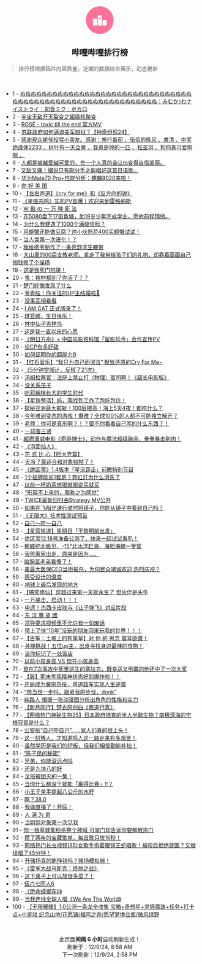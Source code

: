 <div align="center">
    <img src="./assets/icon_rank.png" alt="logo" />
    <h2>哔哩哔哩排行榜</h>
</div>

> 排行榜根据稿件内容质量，近期的数据综合展示，动态更新

<br />

<ul><li><span>1 - <a href=https://www.bilibili.com/BV1Y9iZYUE6y target=_blank>ぬぬぬぬぬぬぬぬぬぬぬぬぬぬぬぬぬぬぬぬぬぬぬぬぬぬぬぬぬぬぬぬぬぬぬぬぬぬぬぬぬぬぬぬぬぬぬぬぬぬぬぬぬぬぬぬぬぬぬ￤みむかｩわナイストライ￤初音ミク￤ボカロ</a></span></li><li><span>2 - <a href=https://www.bilibili.com/BV1W7iBYkEMX target=_blank>宇宙无敌开天裂变之超级核聚变</a></span></li><li><span>3 - <a href=https://www.bilibili.com/BV1ZZiRYEEUh target=_blank>ROSÉ&nbsp;-&nbsp;toxic&nbsp;till&nbsp;the&nbsp;end&nbsp;官方MV</a></span></li><li><span>4 - <a href=https://www.bilibili.com/BV167ioYsEtM target=_blank>苏联政府如何逼迫美军越狱？【神奇组织24】</a></span></li><li><span>5 - <a href=https://www.bilibili.com/BV1cpiBYuEPV target=_blank>感谢观众姥爷投喂小朋友。感谢：旅行番茄&nbsp;、伍佰的晚风&nbsp;、書清&nbsp;、中奖绝缘体2233&nbsp;、树叶有一天会黄&nbsp;、我真是帅的一匹&nbsp;、松圣羽&nbsp;、狗狗真可爱啊啊&nbsp;、</a></span></li><li><span>6 - <a href=https://www.bilibili.com/BV1FjiiYvEaR target=_blank>人都是被越爱越可爱的，夸一个人真的会让ta变得自信美丽。</a></span></li><li><span>7 - <a href=https://www.bilibili.com/BV1wwizYkEEt target=_blank>又甜又痛！据说只有刚分手才能唱好这首日语歌...</a></span></li><li><span>8 - <a href=https://www.bilibili.com/BV1j6iYYHEYG target=_blank>华为Mate70&nbsp;Pro+性能分析：麒麟9020来啦！</a></span></li><li><span>9 - <a href=https://www.bilibili.com/BV1CqizYmEWG target=_blank>你&nbsp;好&nbsp;美&nbsp;国</a></span></li><li><span>10 - <a href=https://www.bilibili.com/BV1f76PY7EPi target=_blank>【左右声道】《cry&nbsp;for&nbsp;me》和《反方向的钟》</a></span></li><li><span>11 - <a href=https://www.bilibili.com/BV141zCYzECj target=_blank>《星痕共鸣》实机PV首曝丨欢迎来到雷格纳斯</a></span></li><li><span>12 - <a href=https://www.bilibili.com/BV1qMizYqEix target=_blank>牢&nbsp;戬&nbsp;の&nbsp;一&nbsp;万&nbsp;种&nbsp;死&nbsp;法</a></span></li><li><span>13 - <a href=https://www.bilibili.com/BV1aYi1YyEQJ target=_blank>花5080盘下17亩鱼塘，助19岁少年完成学业，愿他前程锦绣。</a></span></li><li><span>14 - <a href=https://www.bilibili.com/BV1Uoi9YcEFK target=_blank>为什么我建造了1000个满级信标？</a></span></li><li><span>15 - <a href=https://www.bilibili.com/BV17azSYkERg target=_blank>用螃蟹还能做豆腐？帅小伙怒花400买螃蟹试试！</a></span></li><li><span>16 - <a href=https://www.bilibili.com/BV1WCiCYFEeh target=_blank>当人类第一次进化！？</a></span></li><li><span>17 - <a href=https://www.bilibili.com/BV1QiiiYDEAz target=_blank>我给德爷制作了一条荒野求生腰带</a></span></li><li><span>18 - <a href=https://www.bilibili.com/BV1yRiBYjEWe target=_blank>大山里的00后支教老师，拿走了我带给孩子们的礼物，却靠着画画自己掏钱修了个操场</a></span></li><li><span>19 - <a href=https://www.bilibili.com/BV1SNi6YbEhZ target=_blank>这是致死门陷阱！</a></span></li><li><span>20 - <a href=https://www.bilibili.com/BV1b7i2YyE6m target=_blank>鬼：棺材都到了你活了？？</a></span></li><li><span>21 - <a href=https://www.bilibili.com/BV13EiUYQEMp target=_blank>楚门好像发现了什么</a></span></li><li><span>22 - <a href=https://www.bilibili.com/BV1vsq7YgE6e target=_blank>爷青结！你关注的UP主结婚啦💒</a></span></li><li><span>23 - <a href=https://www.bilibili.com/BV1E9qLYkEDw target=_blank>没事互相看看</a></span></li><li><span>24 - <a href=https://www.bilibili.com/BV1xWiYYAEW8 target=_blank>I&nbsp;AM&nbsp;CAT&nbsp;正式版来了！</a></span></li><li><span>25 - <a href=https://www.bilibili.com/BV1PLi6YQEvm target=_blank>琪亚娜，生日快乐！</a></span></li><li><span>26 - <a href=https://www.bilibili.com/BV1koiiYTEaU target=_blank>林中仙子吉祥鸟</a></span></li><li><span>27 - <a href=https://www.bilibili.com/BV14wioYvEAE target=_blank>这是我一直以来的心愿</a></span></li><li><span>28 - <a href=https://www.bilibili.com/BV1khiZYeEDn target=_blank>《明日方舟》×&nbsp;中国电影资料馆「留影烁今」合作宣传PV</a></span></li><li><span>29 - <a href=https://www.bilibili.com/BV1kfiBYCEmo target=_blank>论CP有多好磕</a></span></li><li><span>30 - <a href=https://www.bilibili.com/BV1AGiiYMEbw target=_blank>如何证明你的超能力9</a></span></li><li><span>31 - <a href=https://www.bilibili.com/BV175iRYUEzn target=_blank>【红石音乐】“我只为自己而哭泣”,极致还原的Cry&nbsp;For&nbsp;Me~</a></span></li><li><span>32 - <a href=https://www.bilibili.com/BV1R3z2YbE9Q target=_blank>《5分钟空城计，反转了21次》</a></span></li><li><span>33 - <a href=https://www.bilibili.com/BV1d4iiYoEw5 target=_blank>汤姆检察官：法庭上禁止打（物理）官司啊！《超长电影版》</a></span></li><li><span>34 - <a href=https://www.bilibili.com/BV1r1421x7av target=_blank>没关系孩子</a></span></li><li><span>35 - <a href=https://www.bilibili.com/BV1a7iqYXEiS target=_blank>吃邓紫棋长大的学生时代</a></span></li><li><span>36 - <a href=https://www.bilibili.com/BV11UiiYkEN1 target=_blank>【星铁整活】妈，我找到工作了包吃包住！</a></span></li><li><span>37 - <a href=https://www.bilibili.com/BV1FJiiYYEtj target=_blank>探秘亚洲最大邮轮！100层楼高！海上5天4夜！都吃什么？</a></span></li><li><span>38 - <a href=https://www.bilibili.com/BV1hfiqYREPK target=_blank>今年难到变态的游戏！爆难？全球100%的人都不可能独立解开？</a></span></li><li><span>39 - <a href=https://www.bilibili.com/BV1cziUYME2f target=_blank>老师：你可是真刑啊？！？要不你看看自己写的什么东西？！</a></span></li><li><span>40 - <a href=https://www.bilibili.com/BV1EQiXY1Egk target=_blank>一球害三贤</a></span></li><li><span>41 - <a href=https://www.bilibili.com/BV1gbiXYhEwZ target=_blank>超燃漫威电影《奇异博士》，动作与魔法超级融合，拳拳暴击到肉！</a></span></li><li><span>42 - <a href=https://www.bilibili.com/BV1UHiZY6Eo2 target=_blank>《泡面仙人》</a></span></li><li><span>43 - <a href=https://www.bilibili.com/BV189i9YAEiS target=_blank>花&nbsp;式&nbsp;比&nbsp;心【胆大党篇】</a></span></li><li><span>44 - <a href=https://www.bilibili.com/BV16UqVYMENi target=_blank>天冷了最适合和对象帖帖了！</a></span></li><li><span>45 - <a href=https://www.bilibili.com/BV1BMizYqEir target=_blank>《绝区零》1.4版本「星流霆击」前瞻特别节目</a></span></li><li><span>46 - <a href=https://www.bilibili.com/BV1tkqJYiES1 target=_blank>1个招牌能买1套房？霓虹灯为什么消失了</a></span></li><li><span>47 - <a href=https://www.bilibili.com/BV1HRioYFEE6 target=_blank>以前一杯奶茶想喝就喝说买就买</a></span></li><li><span>48 - <a href=https://www.bilibili.com/BV1vWi1YDELZ target=_blank>“形容不上来的，我称之为感觉”</a></span></li><li><span>49 - <a href=https://www.bilibili.com/BV1vMiqYfEVn target=_blank>TWICE最新回归曲Strategy&nbsp;MV公开</a></span></li><li><span>50 - <a href=https://www.bilibili.com/BV13eioYCEZE target=_blank>如果在飞船光速行驶时照镜子，你能从镜子中看到自己吗？</a></span></li><li><span>51 - <a href=https://www.bilibili.com/BV1tkimYjEz7 target=_blank>《无限大》技术性测试预告</a></span></li><li><span>52 - <a href=https://www.bilibili.com/BV19iiBYbEML target=_blank>自己～吓～自己</a></span></li><li><span>53 - <a href=https://www.bilibili.com/BV1N7i6YnEuS target=_blank>【星穹铁道】星期日「于黎明前出发」</a></span></li><li><span>54 - <a href=https://www.bilibili.com/BV1AEi6YSEKz target=_blank>绝区零12.18号准备公测了，快来一起试试看叭！</a></span></li><li><span>55 - <a href=https://www.bilibili.com/BV1bMq5YsEav target=_blank>挪威挖北极贝，-15°北冰洋赶海，海胆海螺一箩筐</a></span></li><li><span>56 - <a href=https://www.bilibili.com/BV1Cxi9YHEvx target=_blank>我爸离家出走，原来是因为。。。</a></span></li><li><span>57 - <a href=https://www.bilibili.com/BV1JmirYUEvT target=_blank>给豌豆老弟看傻了！</a></span></li><li><span>58 - <a href=https://www.bilibili.com/BV1SkiBYsEJL target=_blank>美最大医保CEO当街被杀，为何民众竭诚欢迎&nbsp;热烈庆祝？</a></span></li><li><span>59 - <a href=https://www.bilibili.com/BV174iBYiET5 target=_blank>感受设计的温度</a></span></li><li><span>60 - <a href=https://www.bilibili.com/BV1zMizYqETe target=_blank>地球上最后发现的地方</a></span></li><li><span>61 - <a href=https://www.bilibili.com/BV1Rzi6YNE4f target=_blank>【搞笑修仙】穿越过来第一天就永生了&nbsp;但伙伴是头牛</a></span></li><li><span>62 - <a href=https://www.bilibili.com/BV1GiiiYQEz8 target=_blank>一万暴击，启动！！！</a></span></li><li><span>63 - <a href=https://www.bilibili.com/BV1M1iiY1EFi target=_blank>申遗！杰西卡皮肤与《让子弹飞》对应片段</a></span></li><li><span>64 - <a href=https://www.bilibili.com/BV1gKi6YZErE target=_blank>东&nbsp;汉&nbsp;魔&nbsp;盗&nbsp;团</a></span></li><li><span>65 - <a href=https://www.bilibili.com/BV1LZqVYwEYP target=_blank>领导要求视频里不允许有一句废话</a></span></li><li><span>66 - <a href=https://www.bilibili.com/BV1aHizYZEE8 target=_blank>带上了快“10年”没玩的朋友回来玩我的世界！！！</a></span></li><li><span>67 - <a href=https://www.bilibili.com/BV1b5iYYuEA6 target=_blank>【古筝｜土坡上的狗尾草】对&nbsp;你&nbsp;的&nbsp;思念&nbsp;震耳欲聋！</a></span></li><li><span>68 - <a href=https://www.bilibili.com/BV1D2i6Y8Ewt target=_blank>寻辣挑战！五位up主，出发寻找身边最辣的食物！</a></span></li><li><span>69 - <a href=https://www.bilibili.com/BV1xwiRYoEcZ target=_blank>当你标记了一处饭店</a></span></li><li><span>70 - <a href=https://www.bilibili.com/BV1bwifYVEfp target=_blank>以前小孩身高&nbsp;VS&nbsp;现在小孩身高</a></span></li><li><span>71 - <a href=https://www.bilibili.com/BV14viXY4ErZ target=_blank>曾在7次事故中死里逃生的塞拉克，既幸运又倒霉的他还中了一次大奖</a></span></li><li><span>72 - <a href=https://www.bilibili.com/BV1Bni1YXEYq target=_blank>【轰】期末考我精神状态好到爆炸啦！！</a></span></li><li><span>73 - <a href=https://www.bilibili.com/BV1fvi9YLECc target=_blank>开局成为魔宗杂役，弯道超车实现人生逆袭</a></span></li><li><span>74 - <a href=https://www.bilibili.com/BV1D6iBYdEmP target=_blank>“想当世一步吗，跟紧我的步伐，donk”</a></span></li><li><span>75 - <a href=https://www.bilibili.com/BV1GYioY5E1Z target=_blank>纯路人&nbsp;根据一张动漫图分析出角色的性格和实力</a></span></li><li><span>76 - <a href=https://www.bilibili.com/BV18RidYgEUC target=_blank>【新月同行】楚衣原创曲《我道行真》</a></span></li><li><span>77 - <a href=https://www.bilibili.com/BV1toi9YcEdh target=_blank>【网络热门神秘生物25】日本政府培育的半人半鲸生物？南极深海的宁根究竟是什么？</a></span></li><li><span>78 - <a href=https://www.bilibili.com/BV1TAiiY5EUA target=_blank>公安版“自己吓自己”……家人们真的很上头！</a></span></li><li><span>79 - <a href=https://www.bilibili.com/BV1cjiiYvEGt target=_blank>这一刻博人，才知道鸣人这一路走来有多艰苦！</a></span></li><li><span>80 - <a href=https://www.bilibili.com/BV1fTizYMEoz target=_blank>虽然学历是我们的短板，但我们相信勤能补拙！</a></span></li><li><span>81 - <a href=https://www.bilibili.com/BV1FEiiYPEEH target=_blank>“陈子昂的秘密”</a></span></li><li><span>82 - <a href=https://www.bilibili.com/BV1ZbiBYPEMF target=_blank>兄弟，你能滚远点吗</a></span></li><li><span>83 - <a href=https://www.bilibili.com/BV1hYi1YyE6K target=_blank>还是九块八的好</a></span></li><li><span>84 - <a href=https://www.bilibili.com/BV1W6qVYCEux target=_blank>全班被团灭的一集！</a></span></li><li><span>85 - <a href=https://www.bilibili.com/BV11di6YWEbE target=_blank>当你什么都没干就能「赢得比赛」!!？</a></span></li><li><span>86 - <a href=https://www.bilibili.com/BV1ZMizYqENe target=_blank>小王子单手提起八公斤的水杯</a></span></li><li><span>87 - <a href=https://www.bilibili.com/BV1W7i6YnEsB target=_blank>啊？38.0</a></span></li><li><span>88 - <a href=https://www.bilibili.com/BV1DviiYHEf7 target=_blank>我做直播了！开庭！</a></span></li><li><span>89 - <a href=https://www.bilibili.com/BV1dKiZYDERB target=_blank>人&nbsp;满&nbsp;为&nbsp;患</a></span></li><li><span>90 - <a href=https://www.bilibili.com/BV1Ycq5YFEB8 target=_blank>当姐姐对象第一次见我</a></span></li><li><span>91 - <a href=https://www.bilibili.com/BV1eViqYxEC1 target=_blank>你一根草就能秒杀整个神域&nbsp;可掌门却告诉你要解散宗门</a></span></li><li><span>92 - <a href=https://www.bilibili.com/BV1wjiBYVEax target=_blank>攒了两年的宝藏歌单，每首歌只放16秒！</a></span></li><li><span>93 - <a href=https://www.bilibili.com/BV13YioY5E6x target=_blank>网络热门长虫视频(85)女歌手抱着眼镜王蛇唱歌！被咬后拒绝就医？又继续唱了45分钟！</a></span></li><li><span>94 - <a href=https://www.bilibili.com/BV1GZiqYxEze target=_blank>开赌场真的能挣钱吗？赌场模拟器！</a></span></li><li><span>95 - <a href=https://www.bilibili.com/BV1ini1YXEr5 target=_blank>《雷军大战马斯克：终局之战》</a></span></li><li><span>96 - <a href=https://www.bilibili.com/BV1sMioYhE4y target=_blank>这下桌子上可以放很多菜了！</a></span></li><li><span>97 - <a href=https://www.bilibili.com/BV13ZiqYxE1H target=_blank>伍六七同人6</a></span></li><li><span>98 - <a href=https://www.bilibili.com/BV1S2i6Y8Ezs target=_blank>《绝命蟑螂车Ⅱ》</a></span></li><li><span>99 - <a href=https://www.bilibili.com/BV178iBYeEad target=_blank>当我连线全球人唱《We&nbsp;Are&nbsp;The&nbsp;World》</a></span></li><li><span>100 - <a href=https://www.bilibili.com/BV1ktidYZEgh target=_blank>【无限暖暖】1.0公测一条龙全收集&nbsp;宝箱+奇想星+灵感露珠+任务+打卡点+小游戏&nbsp;纪念山地/花愿镇/福鸣之井/愿望梦境仓库/微风绿野</a></span></li></ul>

<br />

<p align=center>此页面<strong>间隔 6 小时</strong>自动刷新生成！<br>刷新于：12/9/24, 8:58 AM<br>下一次刷新：12/9/24, 2:58 PM</p>
